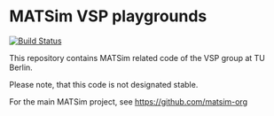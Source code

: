 # MATSim VSP playgrounds

[![Build Status](https://travis-ci.org/matsim-vsp/vsp-playgrounds.svg?branch=master)](https://travis-ci.org/matsim-vsp/vsp-playgrounds)

This repository contains MATSim related code of the VSP group at TU Berlin.

Please note, that this code is not designated stable.

For the main MATSim project, see https://github.com/matsim-org
